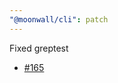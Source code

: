 ```yaml
---
"@moonwall/cli": patch
---
```


Fixed greptest
- [#165](https://github.com/Moonsong-Labs/moonwall/issues/165)
